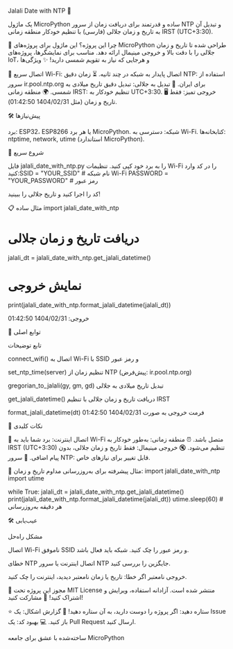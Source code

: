 
  


Jalali Date with NTP 🌟

  یک ماژول MicroPython ساده و قدرتمند برای دریافت زمان از سرور NTP و تبدیل آن به تاریخ و زمان جلالی (فارسی) با تنظیم خودکار منطقه زمانی IRST (UTC+3:30).



  
  
  



🌟 چرا این پروژه؟
این ماژول برای پروژه‌های MicroPython طراحی شده تا تاریخ و زمان جلالی را با دقت بالا و خروجی مینیمال ارائه دهد. مناسب برای نمایشگرها، پروژه‌های IoT، و هرجایی که نیاز به تقویم شمسی دارید!
✨ ویژگی‌ها

📡 اتصال سریع Wi-Fi: اتصال پایدار به شبکه در چند ثانیه.
⏳ زمان دقیق NTP: استفاده از سرور ir.pool.ntp.org برای ایران.
📆 تبدیل به جلالی: تبدیل دقیق تاریخ میلادی به شمسی.
🌍 منطقه زمانی IRST: تنظیم خودکار به UTC+3:30.
🖥️ خروجی تمیز: فقط تاریخ و زمان (مثل 1404/02/31 01:42:50).

🛠️ پیش‌نیازها

برد: ESP32، ESP8266 یا هر برد MicroPython.
شبکه: دسترسی به Wi-Fi.
کتابخانه‌ها: ntptime, network, utime (استاندارد MicroPython).

🚀 شروع سریع

فایل jalali_date_with_ntp.py را به برد خود کپی کنید.
تنظیمات Wi-Fi را در کد وارد کنید:SSID = "YOUR_SSID"     # نام شبکه Wi-Fi
PASSWORD = "YOUR_PASSWORD"  # رمز عبور


کد را اجرا کنید و تاریخ جلالی را ببینید!

📋 مثال ساده
import jalali_date_with_ntp

# دریافت تاریخ و زمان جلالی
jalali_dt = jalali_date_with_ntp.get_jalali_datetime()

# نمایش خروجی
print(jalali_date_with_ntp.format_jalali_datetime(jalali_dt))

خروجی:
1404/02/31 01:42:50

🔧 توابع اصلی



تابع
توضیحات



connect_wifi()
اتصال به Wi-Fi با SSID و رمز عبور


set_ntp_time(server)
تنظیم زمان از NTP (پیش‌فرض: ir.pool.ntp.org)


gregorian_to_jalali(gy, gm, gd)
تبدیل تاریخ میلادی به جلالی


get_jalali_datetime()
دریافت تاریخ و زمان جلالی با تنظیم IRST


format_jalali_datetime(dt)
فرمت خروجی به صورت 1404/02/31 01:42:50


🌈 نکات کلیدی

📶 اتصال اینترنت: برد شما باید به Wi-Fi متصل باشد.
⏰ منطقه زمانی: به‌طور خودکار به IRST (UTC+3:30) تنظیم می‌شود.
🔇 خروجی مینیمال: فقط تاریخ و زمان جلالی، بدون پیام اضافی.
🔄 سرور NTP: قابل تغییر برای نیازهای خاص.

📝 مثال پیشرفته
برای به‌روزرسانی مداوم تاریخ و زمان:
import jalali_date_with_ntp
import utime

while True:
    jalali_dt = jalali_date_with_ntp.get_jalali_datetime()
    print(jalali_date_with_ntp.format_jalali_datetime(jalali_dt))
    utime.sleep(60)  # هر دقیقه به‌روزرسانی

🛠️ عیب‌یابی



مشکل
راه‌حل



اتصال Wi-Fi ناموفق
SSID و رمز عبور را چک کنید. شبکه باید فعال باشد.


خطای NTP
اتصال اینترنت یا سرور NTP جایگزین را بررسی کنید.


خروجی نامعتبر
اگر خطا: تاریخ یا زمان نامعتبر دیدید، اینترنت را چک کنید.


📜 مجوز
این پروژه تحت MIT License منتشر شده است. آزادانه استفاده، ویرایش و اشتراک کنید!
🤝 مشارکت کنید!

⭐ ستاره دهید: اگر پروژه را دوست دارید، به آن ستاره دهید!
🐞 گزارش اشکال: یک Issue باز کنید.
💻 بهبود کد: یک Pull Request ارسال کنید.


  
  ساخته‌شده با عشق برای جامعه MicroPython
